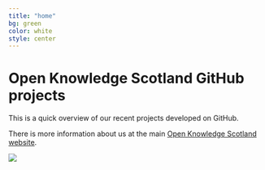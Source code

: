 ```yaml
---
title: "home"
bg: green     
color: white  
style: center
---
```


# Open Knowledge Scotland GitHub projects

This is a quick overview of our recent projects developed on GitHub.

There is more information about us at the main [Open Knowledge Scotland website](http://scot.okfn.org).

[<img src="https://okscot.herokuapp.com/badge.svg">](https://okscot.herokuapp.com/)

[<i class="fa fa-slack fa-lg" style="color:red"></i>](https://okscot.herokuapp.com/)
